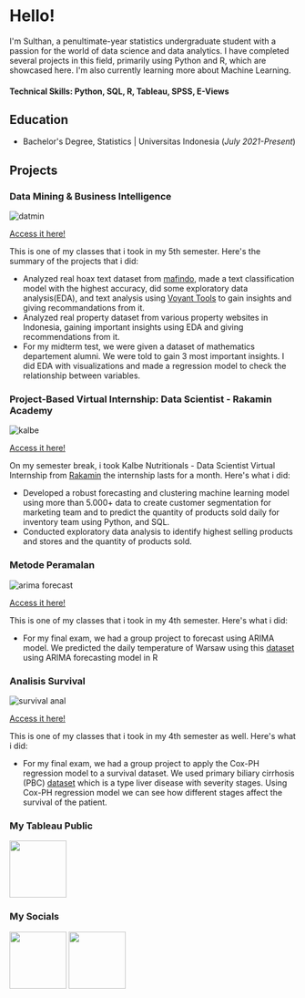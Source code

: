 # Hello!
I'm Sulthan, a penultimate-year statistics undergraduate student with a passion for the world of data science and data analytics. I have completed several projects in this field, primarily using Python and R, which are showcased here. I'm also currently learning more about Machine Learning.

#### Technical Skills: Python, SQL, R, Tableau, SPSS, E-Views


## Education

- Bachelor's Degree, Statistics | Universitas Indonesia (_July 2021-Present_)								       		

## Projects


### Data Mining & Business Intelligence
![datmin](https://github.com/FavianSulthanW/FavianSulthanW.github.io/assets/153904968/f1cb8e90-0853-422d-a3e5-db1b7658fe3c)


[Access it here!](https://github.com/FavianSulthanW/DataMining-BI)

This is one of my classes that i took in my 5th semester. Here's the summary of the projects that i did:
- Analyzed real hoax text dataset from [mafindo](https://www.mafindo.or.id/), made a text classification model with the highest accuracy, did some exploratory data analysis(EDA), and text analysis using [Voyant Tools](https://voyant-tools.org/) to gain insights and giving recommandations from it.
- Analyzed real property dataset from various property websites in Indonesia, gaining important insights using EDA and giving recommendations from it.
- For my midterm test, we were given a dataset of mathematics departement alumni. We were told to gain 3 most important insights. I did EDA with visualizations and made a regression model to check the relationship between variables.


### Project-Based Virtual Internship: Data Scientist - Rakamin Academy
![kalbe](https://github.com/FavianSulthanW/FavianSulthanW.github.io/assets/153904968/2529e06e-a0a1-44c6-a973-6ecd28d89f98)


[Access it here!](https://github.com/FavianSulthanW/Virtual-Internship-Rakamin)

On my semester break, i took Kalbe Nutritionals - Data Scientist Virtual Internship from [Rakamin](https://www.rakamin.com/) the internship lasts for a month. Here's what i did:
- Developed a robust forecasting and clustering machine learning model using more than 5.000+ data
to create customer segmentation for marketing team and to predict the quantity of products sold 
daily for inventory team using Python, and SQL.
- Conducted exploratory data analysis to identify highest selling products and stores and the quantity 
of products sold.


### Metode Peramalan
![arima forecast](https://github.com/FavianSulthanW/FavianSulthanW.github.io/assets/153904968/96d63ba5-94a7-4379-b296-fa7844c9d513)


[Access it here!](https://github.com/FavianSulthanW/Metode-Peramalan)

This is one of my classes that i took in my 4th semester. Here's what i did:
- For my final exam, we had a group project to forecast using ARIMA model. We predicted the daily temperature of Warsaw using this [dataset](https://www.kaggle.com/datasets/mateuszk013/warsaw-daily-weather) using ARIMA forecasting model in R


### Analisis Survival
![survival anal](https://github.com/FavianSulthanW/FavianSulthanW.github.io/assets/153904968/b7a4cd37-3c68-4700-bde2-102a9bf36c52)


[Access it here!](https://github.com/FavianSulthanW/Model-Survival)

This is one of my classes that i took in my 4th semester as well. Here's what i did:
- For my final exam, we had a group project to apply the Cox-PH regression model to a survival dataset. We used primary biliary cirrhosis (PBC) [dataset](https://pmagunia.com/dataset/r-dataset-package-survival-pbc) which is a type liver disease with severity stages. Using Cox-PH regression model we can see how different stages affect the survival of the patient.




### My Tableau Public

[<img src="https://github.com/FavianSulthanW/FavianSulthanW.github.io/assets/153904968/34e6fa48-fc63-4ac5-9a6d-c78ea870f4e0" width="100" height="100">](https://public.tableau.com/app/profile/favian.sulthan.wafi)

### My Socials
[<img src="https://github.com/FavianSulthanW/FavianSulthanW.github.io/assets/153904968/df907c7f-3f18-40b0-b284-a310d1b4028f" width="100" height="100">](https://www.linkedin.com/in/faviansulthanwafi/)  [<img src="https://github.com/FavianSulthanW/FavianSulthanW.github.io/assets/153904968/4d933db7-eb62-40c0-bebe-738422564710" width="100" height="100">](https://www.instagram.com/faviansulthan/)
